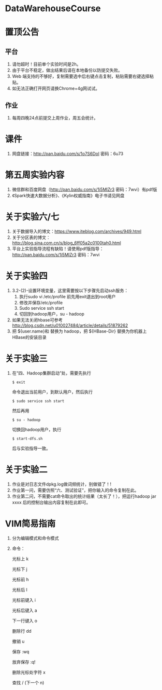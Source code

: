 # DataWarehouseCourse

# 置顶公告

## 平台
 1. 请勿超时！目前单个实验时间是2h。
 2. 由于平台不稳定，做出结果后请在本地备份以防提交失败。
 3. Web 端支持的不够好，复制需要选中后右键点击复制，粘贴需要右键选择粘贴。
 4. 如无法正确打开网页请换Chrome+4g网试试。

## 作业
 1. 每周四晚24点前提交上周作业，周五会统计。

# 课件
 1. 网盘链接：http://pan.baidu.com/s/1o7S6DoI 密码：6u73

# 第五周实验内容
 1. 微信群和百度网盘（http://pan.baidu.com/s/1i5MlZr3 密码：7wvi）有pdf版
 2. 《Spark快速大数据分析》、《Kylin权威指南》电子书请见网盘

# 关于实验六/七
 1. 关于数据导入的博文：https://www.iteblog.com/archives/949.html
 2. 关于分区表的博文：http://blog.sina.com.cn/s/blog_6ff05a2c0100tah0.html
 3. 平台上实验指导流程有缺陷！请使用pdf版指导： http://pan.baidu.com/s/1i5MlZr3 密码：7wvi

# 关于实验四
 1. 3.2-(2)-设置环境变量，这里需要按以下步骤先启动ssh服务：
	1. 执行sudo vi /etc/profile 前先用exit退出到root用户
	2. 修改并保存/etc/profile
	3. Sudo service ssh start
	4. 切回到hadoop用户，su - hadoop
 2. 如果无法关闭hbase可参考 http://blog.csdn.net/u010027484/article/details/51879262
 3. 把 ${user.name}和 替换为 hadoop，把 ${HBase-Dir} 替换为你机器上HBase的安装目录


# 关于实验三
	
 1. 在“四、Hadoop集群启动”处，需要先执行

    `$ exit`
    
	命令退出当前用户，到默认用户，然后执行
	
    `$ sudo service ssh start`

	然后再用

    `$ su - hadoop`

	切换回hadoop用户，执行

    `$ start-dfs.sh`

	后与实验指导一致。
	

# 关于实验二
	
 1. 作业是对日志文件dpkg.log做词频统计，别做错了！!
 2. 作业第一问，需要仿照“六、测试验证”，把你输入的命令复制在此。
 3. 作业第二问，不需要cat命令取出的统计结果（太长了！），把运行hadoop jar xxxx 后的控制台输出内容复制在此即可。


    
# VIM简易指南
 1. 分为编辑模式和命令模式
 2. 命令：

 	光标上 k
 	
	光标下 j
	
	光标前 h
	
	光标后 l
	
	光标前键入 i
	
	光标后键入 a
	
	下一行键入 o
	
	删除行 dd
	
	撤销 u
	
	保存 :wq
	
	放弃保存 :q!
	
	删除光标处字符 x
	
	查找 / (下一个 n)


	
